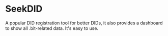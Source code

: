 # SeekDID

A popular DID registration tool for better DIDs, it also provides a dashboard to show all .bit-related data. It's easy to use.


